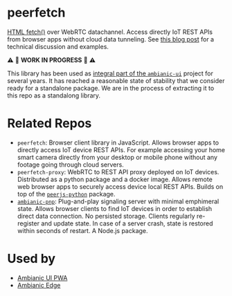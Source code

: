 # peerfetch
[HTML fetch()](https://developer.mozilla.org/en-US/docs/Web/API/Fetch_API/Using_Fetch) over WebRTC datachannel. Access directly IoT REST APIs from browser apps without cloud data tunneling. See [this blog post](https://webrtchacks.com/private-home-surveillance-with-the-webrtc-datachannel/) for a technical discussion and examples.

:warning: :construction: **WORK IN PROGRESS** :construction: :warning: 

This library has been used as [integral part of the `ambianic-ui`](https://github.com/ambianic/ambianic-ui/blob/master/src/remote/peer-fetch.js) project for several years. It has reached a reasonable state of stability that we consider ready for a standalone package. We are in the process of extracting it to this repo as a standalong library.

# Related Repos

- `peerfetch`: Browser client library in JavaScript. Allows browser apps to directly access IoT device REST APIs. For example accessing your home smart camera directly from your desktop or mobile phone without any footage going through cloud servers.
- `peerfetch-proxy`: WebRTC to REST API proxy deployed on IoT devices. Distributed as a python package and a docker image. Allows remote web browser apps to securely access device local REST APIs. Builds on top of the [`peerjs-python`](https://github.com/ambianic/peerjs-python) package.
- [`ambianic-pnp`](https://github.com/ambianic/ambianic-pnp): Plug-and-play signaling server with minimal emphimeral state. Allows browser clients to find IoT devices in order to establish direct data connection. No persisted storage. Clients regularly re-register and update state. In case of a server crash, state is restored within seconds of restart. A Node.js package.

# Used by

- [Ambianic UI PWA](https://github.com/ambianic/ambianic-ui)
- [Ambianic Edge](https://github.com/ambianic/ambianic-edge)
